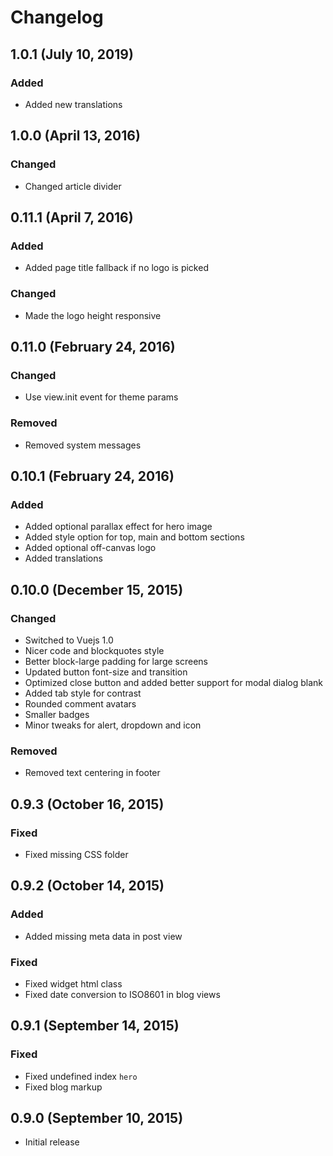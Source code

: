 # Changelog

## 1.0.1 (July 10, 2019)

### Added
- Added new translations

## 1.0.0 (April 13, 2016)

### Changed
- Changed article divider

## 0.11.1 (April 7, 2016)

### Added
- Added page title fallback if no logo is picked

### Changed
- Made the logo height responsive

## 0.11.0 (February 24, 2016)

### Changed
- Use view.init event for theme params

### Removed
- Removed system messages

## 0.10.1 (February 24, 2016)

### Added
- Added optional parallax effect for hero image
- Added style option for top, main and bottom sections
- Added optional off-canvas logo
- Added translations

## 0.10.0 (December 15, 2015)

### Changed
- Switched to Vuejs 1.0
- Nicer code and blockquotes style
- Better block-large padding for large screens
- Updated button font-size and transition
- Optimized close button and added better support for modal dialog blank
- Added tab style for contrast
- Rounded comment avatars
- Smaller badges
- Minor tweaks for alert, dropdown and icon

### Removed
- Removed text centering in footer

## 0.9.3 (October 16, 2015)

### Fixed
- Fixed missing CSS folder

## 0.9.2 (October 14, 2015)

### Added
- Added missing meta data in post view

### Fixed
- Fixed widget html class
- Fixed date conversion to ISO8601 in blog views

## 0.9.1 (September 14, 2015)

### Fixed
- Fixed undefined index `hero`
- Fixed blog markup

## 0.9.0 (September 10, 2015)

- Initial release

